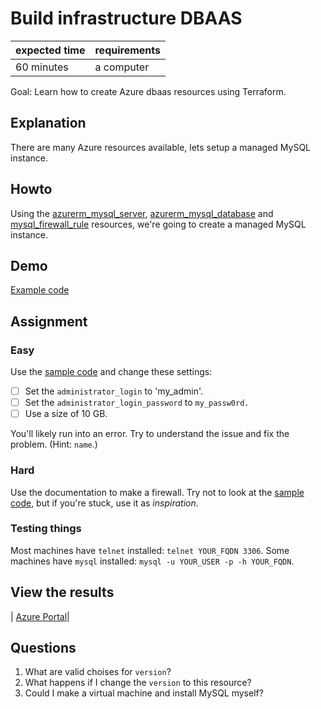 # Build infrastructure DBAAS

|expected time|requirements|
|-------------|------------|
| 60 minutes  | a computer |

Goal: Learn how to create Azure dbaas resources using Terraform.

## Explanation

There are many Azure resources available, lets setup a managed MySQL instance.

## Howto

Using the [azurerm_mysql_server](https://registry.terraform.io/providers/hashicorp/azurerm/latest/docs/resources/mysql_server), [azurerm_mysql_database](https://registry.terraform.io/providers/hashicorp/azurerm/latest/docs/resources/mysql_database) and [mysql_firewall_rule](https://registry.terraform.io/providers/hashicorp/azurerm/latest/docs/resources/mysql_firewall_rule) resources, we're going to create a managed MySQL instance.

## Demo

[Example code](https://github.com/robertdebock/terraform-azurerm-mysql-server)

## Assignment

### Easy

Use the [sample code](https://github.com/robertdebock/terraform-azurerm-mysql-server) and change these settings:

- [ ] Set the `administrator_login` to 'my_admin'.
- [ ] Set the `administrator_login_password` to `my_passw0rd.`
- [ ] Use a size of 10 GB.

You'll likely run into an error. Try to understand the issue and fix the problem. (Hint: `name`.)

### Hard

Use the documentation to make a firewall. Try not to look at the [sample code](https://github.com/robertdebock/terraform-azurerm-mysql-server), but if you're stuck, use it as *inspiration*.


### Testing things

Most machines have `telnet` installed: `telnet YOUR_FQDN 3306`.
Some machines have `mysql` installed: `mysql -u YOUR_USER -p -h YOUR_FQDN`.

## View the results

| [Azure Portal](https://portal.azure.com/#blade/HubsExtension/BrowseResourceGroups)|

## Questions

1. What are valid choises for `version`?
2. What happens if I change the `version` to this resource?
3. Could I make a virtual machine and install MySQL myself?
